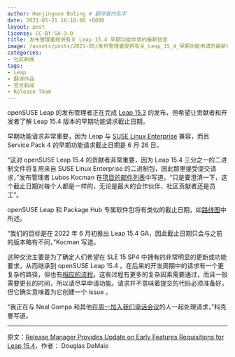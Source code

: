 ```yaml
---
author: Hanjingxue Boling # 翻译者的名字
date: 2021-05-31 16:10:00 +0800
layout: post
license: CC-BY-SA-3.0
title: 发布管理者提供有关 Leap 15.4 早期功能申请的最新信息
image: /assets/posts/2021-05/发布管理者提供有关_Leap_15_4_早期功能申请的最新信息.png
categories:
- 社区新闻
tags:
- Leap
- 翻译作品
- 官方新闻
- Release Team
---
```


openSUSE Leap 的发布管理者正在完成 [Leap 15.3](https://get.opensuse.org/leap) 的发布，但希望让贡献者和开发者了解 Leap 15.4 版本的早期功能请求截止日期。

早期功能请求非常重要，因为 Leap 与 [SUSE Linux Enterprise](https://www.suse.com/products/server/) 兼容，而且 Service Pack 4 的早期功能请求截止日期是 6 月 26 日。

“这对 openSUSE Leap 15.4 的贡献者非常重要，因为 Leap 15.4 三分之一的二进制文件将复用来自 SUSE Linux Enterprise 的二进制包，因此那里接受提交请求，”发布管理者 Lubos Kocman 在[项目的邮件列表](https://lists.opensuse.org/archives/list/factory@lists.opensuse.org/thread/S3QFUB3CFWKP2KAHV63DG2QKYRQOPNQ5/)中写道。“只是要澄清一下，这个截止日期对每个人都是一样的，无论是最大的合作伙伴、社区贡献者还是员工”。

openSUSE Leap 和 Package Hub 专属软件包将有类似的截止日期，如[路线图](https://en.opensuse.org/openSUSE:Roadmap)中所述。

“我们的目标是在 2022 年 6 月初推出 Leap 15.4 GA，因此截止日期只会与之前的版本略有不同，”Kocman 写道。

这种交流主要是为了确定人们希望在 SLE 15 SP4 中拥有的非常明显的更新或功能要求，从而继承到 openSUSE Leap 15.4 。在后来的开发周期中的请求有一个更复杂的路径，但也有[相应的流程](https://en.opensuse.org/ECO)。这些过程有更多的复杂因素需要通过，而且一般需要更长的时间，所以请尽早申请功能。请求并不意味着提交的代码必须准备好，但它确实意味着为它创建一个 issue 。

“我正在与 Neal Gompa 和其他[在周一加入我们电话会议](https://en.opensuse.org/Portal:Jump/Policy/CommunitySLEChangeRequests#Weekly_reviews_of_open_features)的人一起处理请求，”科克曼写道。

------

原文：[Release Manager Provides Update on Early Features Requisitions for Leap 15.4](https://news.opensuse.org/2021/05/31/release-manager-provides-update-on-early-feature-requests-for-leap/)，作者： Douglas DeMaio

<!--在上面写上原文来源与作者-->

